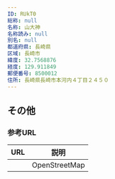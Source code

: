 ```yaml
---
ID: RUkT0
総称: null
名称: 山大神
名称読み: null
別名: null
都道府県: 長崎県
区域: 長崎市
緯度: 32.7568876
経度: 129.911849
郵便番号: 8500012
住所: 長崎県長崎市本河内４丁目２４５０
---
```


## その他

### 参考URL

| URL | 説明          |
| --- | ------------- |
|     | OpenStreetMap |
